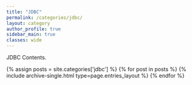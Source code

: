 ```yaml
---
title: "JDBC"
permalink: /categories/jdbc/
layout: category
author_profile: true
sidebar_main: true
classes: wide
---
```


JDBC Contents.

{% assign posts = site.categories['jdbc'] %}
{% for post in posts %} {% include archive-single.html type=page.entries_layout %} {% endfor %}